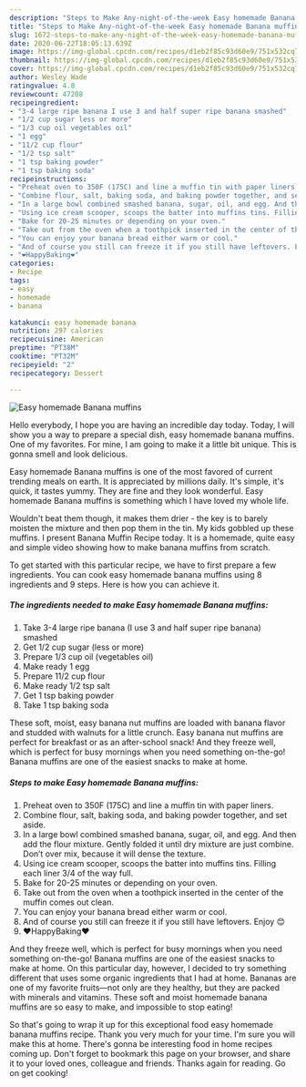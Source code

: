 ```yaml
---
description: "Steps to Make Any-night-of-the-week Easy homemade Banana muffins"
title: "Steps to Make Any-night-of-the-week Easy homemade Banana muffins"
slug: 1672-steps-to-make-any-night-of-the-week-easy-homemade-banana-muffins
date: 2020-06-22T18:05:13.639Z
image: https://img-global.cpcdn.com/recipes/d1eb2f85c93d60e9/751x532cq70/easy-homemade-banana-muffins-recipe-main-photo.jpg
thumbnail: https://img-global.cpcdn.com/recipes/d1eb2f85c93d60e9/751x532cq70/easy-homemade-banana-muffins-recipe-main-photo.jpg
cover: https://img-global.cpcdn.com/recipes/d1eb2f85c93d60e9/751x532cq70/easy-homemade-banana-muffins-recipe-main-photo.jpg
author: Wesley Wade
ratingvalue: 4.8
reviewcount: 47208
recipeingredient:
- "3-4 large ripe banana I use 3 and half super ripe banana smashed"
- "1/2 cup sugar less or more"
- "1/3 cup oil vegetables oil"
- "1 egg"
- "11/2 cup flour"
- "1/2 tsp salt"
- "1 tsp baking powder"
- "1 tsp baking soda"
recipeinstructions:
- "Preheat oven to 350F (175C) and line a muffin tin with paper liners."
- "Combine flour, salt, baking soda, and baking powder together, and set aside."
- "In a large bowl combined smashed banana, sugar, oil, and egg. And then add the flour mixture. Gently folded it until dry mixture are just combine. Don’t over mix, because it will dense the texture."
- "Using ice cream scooper, scoops the batter into muffins tins. Filling each liner 3/4 of the way full."
- "Bake for 20-25 minutes or depending on your oven."
- "Take out from the oven when a toothpick inserted in the center of the muffin comes out clean."
- "You can enjoy your banana bread either warm or cool."
- "And of course you still can freeze it if you still have leftovers. Enjoy 😊"
- "❤️HappyBaking❤️"
categories:
- Recipe
tags:
- easy
- homemade
- banana

katakunci: easy homemade banana 
nutrition: 297 calories
recipecuisine: American
preptime: "PT38M"
cooktime: "PT32M"
recipeyield: "2"
recipecategory: Dessert

---
```



![Easy homemade Banana muffins](https://img-global.cpcdn.com/recipes/d1eb2f85c93d60e9/751x532cq70/easy-homemade-banana-muffins-recipe-main-photo.jpg)

Hello everybody, I hope you are having an incredible day today. Today, I will show you a way to prepare a special dish, easy homemade banana muffins. One of my favorites. For mine, I am going to make it a little bit unique. This is gonna smell and look delicious.

Easy homemade Banana muffins is one of the most favored of current trending meals on earth. It is appreciated by millions daily. It's simple, it's quick, it tastes yummy. They are fine and they look wonderful. Easy homemade Banana muffins is something which I have loved my whole life.

Wouldn&#39;t beat them though, it makes them drier - the key is to barely moisten the mixture and then pop them in the tin. My kids gobbled up these muffins. I present Banana Muffin Recipe today. It is a homemade, quite easy and simple video showing how to make banana muffins from scratch.


To get started with this particular recipe, we have to first prepare a few ingredients. You can cook easy homemade banana muffins using 8 ingredients and 9 steps. Here is how you can achieve it.

<!--inarticleads1-->

##### The ingredients needed to make Easy homemade Banana muffins:

1. Take 3-4 large ripe banana (I use 3 and half super ripe banana) smashed
1. Get 1/2 cup sugar (less or more)
1. Prepare 1/3 cup oil (vegetables oil)
1. Make ready 1 egg
1. Prepare 11/2 cup flour
1. Make ready 1/2 tsp salt
1. Get 1 tsp baking powder
1. Take 1 tsp baking soda


These soft, moist, easy banana nut muffins are loaded with banana flavor and studded with walnuts for a little crunch. Easy banana nut muffins are perfect for breakfast or as an after-school snack! And they freeze well, which is perfect for busy mornings when you need something on-the-go! Banana muffins are one of the easiest snacks to make at home. 

<!--inarticleads2-->

##### Steps to make Easy homemade Banana muffins:

1. Preheat oven to 350F (175C) and line a muffin tin with paper liners.
1. Combine flour, salt, baking soda, and baking powder together, and set aside.
1. In a large bowl combined smashed banana, sugar, oil, and egg. And then add the flour mixture. Gently folded it until dry mixture are just combine. Don’t over mix, because it will dense the texture.
1. Using ice cream scooper, scoops the batter into muffins tins. Filling each liner 3/4 of the way full.
1. Bake for 20-25 minutes or depending on your oven.
1. Take out from the oven when a toothpick inserted in the center of the muffin comes out clean.
1. You can enjoy your banana bread either warm or cool.
1. And of course you still can freeze it if you still have leftovers. Enjoy 😊
1. ❤️HappyBaking❤️


And they freeze well, which is perfect for busy mornings when you need something on-the-go! Banana muffins are one of the easiest snacks to make at home. On this particular day, however, I decided to try something different that uses some organic ingredients that I had at home. Bananas are one of my favorite fruits—not only are they healthy, but they are packed with minerals and vitamins. These soft and moist homemade banana muffins are so easy to make, and impossible to stop eating! 

So that's going to wrap it up for this exceptional food easy homemade banana muffins recipe. Thank you very much for your time. I'm sure you will make this at home. There's gonna be interesting food in home recipes coming up. Don't forget to bookmark this page on your browser, and share it to your loved ones, colleague and friends. Thanks again for reading. Go on get cooking!
